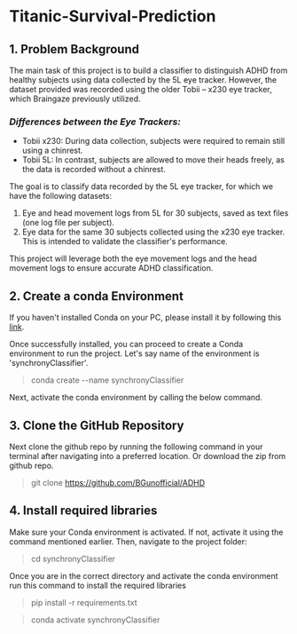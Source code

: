 # Titanic-Survival-Prediction

## **1. Problem Background** 

The main task of this project is to build a classifier to distinguish ADHD from healthy subjects using data collected by the 5L eye tracker. However, the dataset provided was recorded using the older Tobii – x230 eye tracker, which Braingaze previously utilized.

### *Differences between the Eye Trackers:*
 - Tobii x230: During data collection, subjects were required to remain still using a chinrest.
 - Tobii 5L: In contrast, subjects are allowed to move their heads freely, as the data is recorded without a chinrest.

The goal is to classify data recorded by the 5L eye tracker, for which we have the following datasets:
1. Eye and head movement logs from 5L for 30 subjects, saved as text files (one log file per subject).
2. Eye data for the same 30 subjects collected using the x230 eye tracker. This is intended to validate the classifier's performance.

This project will leverage both the eye movement logs and the head movement logs to ensure accurate ADHD classification.

## **2. Create a conda Environment** 
If you haven't installed Conda on your PC, please install it by following this [link](https://docs.conda.io/projects/conda/en/latest/user-guide/install/windows.html).

Once successfully installed, you can proceed to create a Conda environment to run the project.
Let's say name of the environment is 'synchronyClassifier'. 

> conda create --name synchronyClassifier

Next, activate the conda environment by calling the below command. 

## **3. Clone the GitHub Repository**
Next clone the github repo by running the following command in your terminal after navigating into a preferred location. Or download the zip from github repo. 

> git clone https://github.com/BGunofficial/ADHD

## **4. Install required libraries**
Make sure your Conda environment is activated. If not, activate it using the command mentioned earlier. Then, navigate to the project folder:

> cd synchronyClassifier

Once you are in the correct directory and activate the conda environment run this command to install the required libraries

> pip install -r requirements.txt




> conda activate synchronyClassifier

